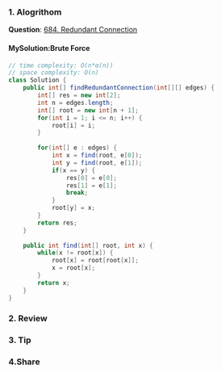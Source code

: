 ### 1. Alogrithom
**Question**: [684. Redundant Connection](https://leetcode.com/problems/redundant-connection/description/)

#### MySolution:Brute Force

```Java
// time complexity: O(n*α(n))
// space complexity: O(n)
class Solution {
    public int[] findRedundantConnection(int[][] edges) {
        int[] res = new int[2];
        int n = edges.length;
        int[] root = new int[n + 1];
        for(int i = 1; i <= n; i++) {
            root[i] = i;
        }
        
        for(int[] e : edges) {
            int x = find(root, e[0]);
            int y = find(root, e[1]);
            if(x == y) {
                res[0] = e[0];
                res[1] = e[1];
                break;
            }
            root[y] = x;
        }
        return res;
    }
    
    public int find(int[] root, int x) {
        while(x != root[x]) {
            root[x] = root[root[x]];
            x = root[x];
        }
        return x;
    }
}
```

### 2. Review

### 3. Tip

### 4.Share
